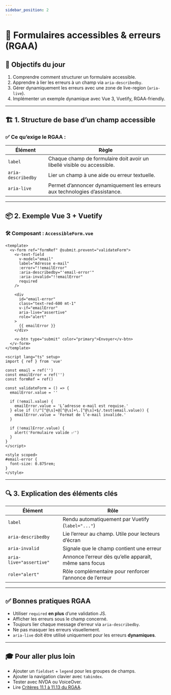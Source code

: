 ```yaml
---
sidebar_position: 2
---
```


# 🧠 Formulaires accessibles & erreurs (RGAA)

## 🎯 Objectifs du jour

1. Comprendre comment structurer un formulaire accessible.
2. Apprendre à lier les erreurs à un champ via `aria-describedby`.
3. Gérer dynamiquement les erreurs avec une zone de live-region (`aria-live`).
4. Implémenter un exemple dynamique avec Vue 3, Vuetify, RGAA-friendly.

---

## 🏗️ 1. Structure de base d’un champ accessible

### ✅ Ce qu’exige le RGAA :

| Élément            | Règle                                                                      |
| ------------------ | -------------------------------------------------------------------------- |
| `label`            | Chaque champ de formulaire doit avoir un libellé visible ou accessible.    |
| `aria-describedby` | Lier un champ à une aide ou erreur textuelle.                              |
| `aria-live`        | Permet d’annoncer dynamiquement les erreurs aux technologies d’assistance. |

---

## 📦 2. Exemple Vue 3 + Vuetify

### 🛠️ Composant : `AccessibleForm.vue`

```vue
<template>
  <v-form ref="formRef" @submit.prevent="validateForm">
    <v-text-field
      v-model="email"
      label="Adresse e-mail"
      :error="!!emailError"
      :aria-describedby="'email-error'"
      :aria-invalid="!!emailError"
      required
    />

    <div
      id="email-error"
      class="text-red-600 mt-1"
      v-if="emailError"
      aria-live="assertive"
      role="alert"
    >
      {{ emailError }}
    </div>

    <v-btn type="submit" color="primary">Envoyer</v-btn>
  </v-form>
</template>

<script lang="ts" setup>
import { ref } from 'vue'

const email = ref('')
const emailError = ref('')
const formRef = ref()

const validateForm = () => {
  emailError.value = ''

  if (!email.value) {
    emailError.value = 'L’adresse e-mail est requise.'
  } else if (!/^[^@\s]+@[^@\s]+\.[^@\s]+$/.test(email.value)) {
    emailError.value = 'Format de l’e-mail invalide.'
  }

  if (!emailError.value) {
    alert('Formulaire valide ✅')
  }
}
</script>

<style scoped>
#email-error {
  font-size: 0.875rem;
}
</style>
```

---

## 🔍 3. Explication des éléments clés

| Élément                 | Rôle                                                     |
| ----------------------- | -------------------------------------------------------- |
| `label`                 | Rendu automatiquement par Vuetify (`label="..."`)        |
| `aria-describedby`      | Lie l’erreur au champ. Utile pour lecteurs d’écran       |
| `aria-invalid`          | Signale que le champ contient une erreur                 |
| `aria-live="assertive"` | Annonce l’erreur dès qu’elle apparaît, même sans focus   |
| `role="alert"`          | Rôle complémentaire pour renforcer l’annonce de l’erreur |

---

## ✅ Bonnes pratiques RGAA

- Utiliser `required` **en plus** d’une validation JS.
- Afficher les erreurs sous le champ concerné.
- Toujours lier chaque message d’erreur via `aria-describedby`.
- Ne pas masquer les erreurs visuellement.
- `aria-live` doit être utilisé uniquement pour les erreurs **dynamiques**.

---

## 🎓 Pour aller plus loin

- Ajouter un `fieldset` + `legend` pour les groupes de champs.
- Ajouter la navigation clavier avec `tabindex`.
- Tester avec NVDA ou VoiceOver.
- Lire [Critères 11.1 à 11.13 du RGAA](https://accessibilite.numerique.gouv.fr/methode/criteres/#formulaires).

